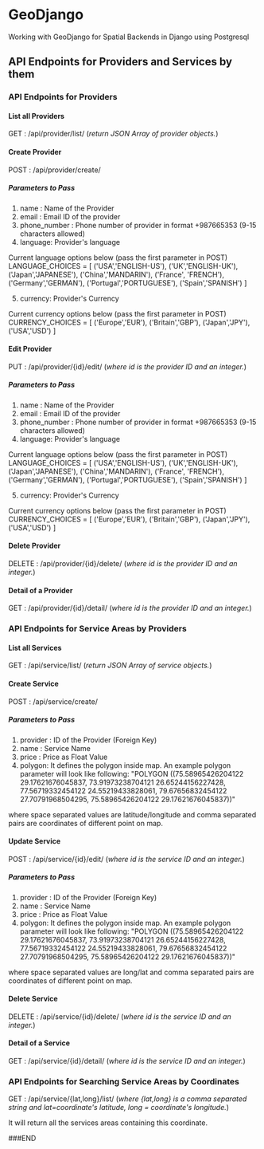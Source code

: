 # GeoDjango
Working with GeoDjango for Spatial Backends in Django using Postgresql

## API Endpoints for Providers and Services by them

### API Endpoints for Providers

#### List all Providers

GET : /api/provider/list/ (<i>return JSON Array of provider objects.</i>)


#### Create Provider

POST : /api/provider/create/

##### Parameters to Pass
1) name : Name of the Provider
2) email : Email ID of the provider
3) phone_number : Phone number of provider in format +987665353 (9-15 characters allowed)
4) language: Provider's language

Current language options below (pass the first parameter in POST)
LANGUAGE_CHOICES = [
    ('USA','ENGLISH-US'),
    ('UK','ENGLISH-UK'),
    ('Japan','JAPANESE'),
    ('China','MANDARIN'),
    ('France', 'FRENCH'),
    ('Germany','GERMAN'),
    ('Portugal','PORTUGUESE'),
    ('Spain','SPANISH')
]

5) currency: Provider's Currency

Current currency options below (pass the first parameter in POST)
CURRENCY_CHOICES = [
    ('Europe','EUR'),
    ('Britain','GBP'),
    ('Japan','JPY'),
    ('USA','USD')
]

#### Edit Provider

PUT : /api/provider/{id}/edit/ (<i>where id is the provider ID and an integer.</i>)

##### Parameters to Pass
1) name : Name of the Provider
2) email : Email ID of the provider
3) phone_number : Phone number of provider in format +987665353 (9-15 characters allowed)
4) language: Provider's language

Current language options below (pass the first parameter in POST)
LANGUAGE_CHOICES = [
    ('USA','ENGLISH-US'),
    ('UK','ENGLISH-UK'),
    ('Japan','JAPANESE'),
    ('China','MANDARIN'),
    ('France', 'FRENCH'),
    ('Germany','GERMAN'),
    ('Portugal','PORTUGUESE'),
    ('Spain','SPANISH')
]

5) currency: Provider's Currency

Current currency options below (pass the first parameter in POST)
CURRENCY_CHOICES = [
    ('Europe','EUR'),
    ('Britain','GBP'),
    ('Japan','JPY'),
    ('USA','USD')
]

#### Delete Provider

DELETE : /api/provider/{id}/delete/ (<i>where id is the provider ID and an integer.</i>)

#### Detail of a Provider

GET : /api/provider/{id}/detail/ (<i>where id is the provider ID and an integer.</i>)


### API Endpoints for Service Areas by Providers

#### List all Services

GET : /api/service/list/ (<i>return JSON Array of service objects.</i>)


#### Create Service

POST : /api/service/create/

##### Parameters to Pass
1) provider : ID of the Provider (Foreign Key)
2) name : Service Name
3) price : Price as Float Value
4) polygon: It defines the polygon inside map. An example polygon parameter will look like following:
"POLYGON ((75.58965426204122 29.17621676045837, 73.91973238704121 26.65244156227428, 77.56719332454122 24.55219433828061, 79.67656832454122 27.70791968504295, 75.58965426204122 29.17621676045837))"

where space separated values are latitude/longitude and comma separated pairs are coordinates of different point on map.

#### Update Service

POST : /api/service/{id}/edit/ (<i>where id is the service ID and an integer.</i>)

##### Parameters to Pass
1) provider : ID of the Provider (Foreign Key)
2) name : Service Name
3) price : Price as Float Value
4) polygon: It defines the polygon inside map. An example polygon parameter will look like following:
"POLYGON ((75.58965426204122 29.17621676045837, 73.91973238704121 26.65244156227428, 77.56719332454122 24.55219433828061, 79.67656832454122 27.70791968504295, 75.58965426204122 29.17621676045837))"

where space separated values are long/lat and comma separated pairs are coordinates of different point on map.

#### Delete Service

DELETE : /api/service/{id}/delete/ (<i>where id is the service ID and an integer.</i>)

#### Detail of a Service

GET : /api/service/{id}/detail/ (<i>where id is the service ID and an integer.</i>)

### API Endpoints for Searching Service Areas by Coordinates

GET : /api/service/{lat,long}/list/ (<i>where {lat,long} is a comma separated string and lat=coordinate's latitude, long = coordinate's longitude.</i>)

It will return all the services areas containing this coordinate.



###END